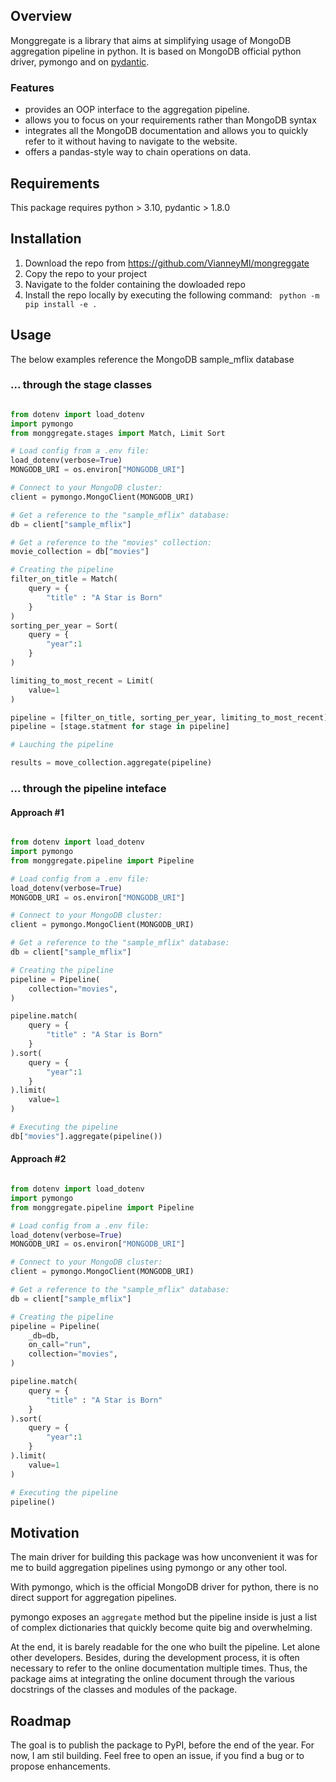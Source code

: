 ## Overview

Monggregate is a library that aims at simplifying usage of MongoDB aggregation pipeline in python.
It is based on MongoDB official python driver, pymongo and on [pydantic](https://pydantic-docs.helpmanual.io/).

### Features


- provides an OOP interface to the aggregation pipeline.
- allows you to focus on your requirements rather than MongoDB syntax
- integrates all the MongoDB documentation and allows you to quickly refer to it without having to navigate to the website.
- offers a pandas-style way to chain operations on data.

## Requirements

This package requires python > 3.10, pydantic > 1.8.0

## Installation

1. Download the repo from https://github.com/VianneyMI/mongreggate
2. Copy the repo to your project
3. Navigate to the folder containing the dowloaded repo
4. Install the repo locally by executing the following command: ` python -m pip install -e .`

## Usage

The below examples reference the  MongoDB sample_mflix database

### ... through the stage classes

```python

from dotenv import load_dotenv
import pymongo
from monggregate.stages import Match, Limit Sort

# Load config from a .env file:
load_dotenv(verbose=True)
MONGODB_URI = os.environ["MONGODB_URI"]

# Connect to your MongoDB cluster:
client = pymongo.MongoClient(MONGODB_URI)

# Get a reference to the "sample_mflix" database:
db = client["sample_mflix"]

# Get a reference to the "movies" collection:
movie_collection = db["movies"]

# Creating the pipeline
filter_on_title = Match(
    query = {
        "title" : "A Star is Born"
    }
)
sorting_per_year = Sort(
    query = {
        "year":1
    }
)

limiting_to_most_recent = Limit(
    value=1
)

pipeline = [filter_on_title, sorting_per_year, limiting_to_most_recent]
pipeline = [stage.statment for stage in pipeline]

# Lauching the pipeline

results = move_collection.aggregate(pipeline)

```

### ... through the pipeline inteface

#### Approach #1

```python

from dotenv import load_dotenv
import pymongo
from monggregate.pipeline import Pipeline

# Load config from a .env file:
load_dotenv(verbose=True)
MONGODB_URI = os.environ["MONGODB_URI"]

# Connect to your MongoDB cluster:
client = pymongo.MongoClient(MONGODB_URI)

# Get a reference to the "sample_mflix" database:
db = client["sample_mflix"]

# Creating the pipeline
pipeline = Pipeline(
    collection="movies",
)

pipeline.match(
    query = {
        "title" : "A Star is Born"
    }
).sort(
    query = {
        "year":1
    }
).limit(
    value=1
)

# Executing the pipeline
db["movies"].aggregate(pipeline())

```

#### Approach #2

```python

from dotenv import load_dotenv
import pymongo
from monggregate.pipeline import Pipeline

# Load config from a .env file:
load_dotenv(verbose=True)
MONGODB_URI = os.environ["MONGODB_URI"]

# Connect to your MongoDB cluster:
client = pymongo.MongoClient(MONGODB_URI)

# Get a reference to the "sample_mflix" database:
db = client["sample_mflix"]

# Creating the pipeline
pipeline = Pipeline(
    _db=db,
    on_call="run",
    collection="movies",
)

pipeline.match(
    query = {
        "title" : "A Star is Born"
    }
).sort(
    query = {
        "year":1
    }
).limit(
    value=1
)

# Executing the pipeline
pipeline()
```

## Motivation

The main driver for building this package was how unconvenient it was for me to build aggregation pipelines using pymongo or any other tool.

With pymongo, which is the official MongoDB driver for python, there is no direct support for aggregation pipelines.

pymongo exposes an `aggregate` method but the pipeline inside is just a list of complex dictionaries that quickly become quite big and overwhelming.

At the end, it is barely readable for the one who built the pipeline. Let alone other developers.
Besides, during the development process, it is often necessary to refer to the online documentation multiple times. Thus, the package aims at integrating the online document through the various docstrings of the classes and modules of the package.

## Roadmap

The goal is to publish the package to PyPI, before the end of the year.
For now, I am stil building.
Feel free to open an issue, if you find a bug or to propose enhancements.
